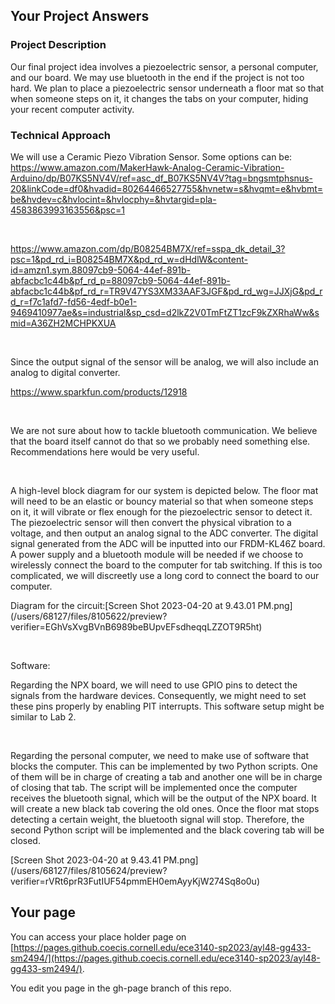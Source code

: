 ## Your Project Answers

### Project Description

Our final project idea involves a piezoelectric sensor, a personal computer, and our board. We may use bluetooth in the end if the project is not too hard. We plan to place a piezoelectric sensor underneath a floor mat so that when someone steps on it, it changes the tabs on your computer, hiding your recent computer activity.
### Technical Approach

We will use a Ceramic Piezo Vibration Sensor. Some options can be:
https://www.amazon.com/MakerHawk-Analog-Ceramic-Vibration-Arduino/dp/B07KS5NV4V/ref=asc_df_B07KS5NV4V?tag=bngsmtphsnus-20&linkCode=df0&hvadid=80264466527755&hvnetw=s&hvqmt=e&hvbmt=be&hvdev=c&hvlocint=&hvlocphy=&hvtargid=pla-4583863993163556&psc=1

 

https://www.amazon.com/dp/B08254BM7X/ref=sspa_dk_detail_3?psc=1&pd_rd_i=B08254BM7X&pd_rd_w=dHdlW&content-id=amzn1.sym.88097cb9-5064-44ef-891b-abfacbc1c44b&pf_rd_p=88097cb9-5064-44ef-891b-abfacbc1c44b&pf_rd_r=TR9V47YS3XM33AAF3JGF&pd_rd_wg=JJXjG&pd_rd_r=f7c1afd7-fd56-4edf-b0e1-9469410977ae&s=industrial&sp_csd=d2lkZ2V0TmFtZT1zcF9kZXRhaWw&smid=A36ZH2MCHPKXUA

 

Since the output signal of the sensor will be analog, we will also include an analog to digital converter.

https://www.sparkfun.com/products/12918

 

We are not sure about how to tackle bluetooth communication. We believe that the board itself cannot do that so we probably need something else. Recommendations here would be very useful.

 

A high-level block diagram for our system is depicted below. The floor mat will need to be an elastic or bouncy material so that when someone steps on it, it will vibrate or flex enough for the piezoelectric sensor to detect it. The piezoelectric sensor will then convert the physical vibration to a voltage, and then output an analog signal to the ADC converter. The digital signal generated from the ADC will be inputted into our FRDM-KL46Z board. A power supply and a bluetooth module will be needed if we choose to wirelessly connect the board to the computer for tab switching. If this is too complicated, we will discreetly use a long cord to connect the board to our computer.

Diagram for the circuit:[Screen Shot 2023-04-20 at 9.43.01 PM.png] (/users/68127/files/8105622/preview?verifier=EGhVsXvgBVnB6989beBUpvEFsdheqqLZZOT9R5ht)

 

Software: 

Regarding the NPX board, we will need to use GPIO pins to detect the signals from the hardware devices. Consequently, we might need to set these pins properly by enabling PIT interrupts. This software setup might be similar to Lab 2.

 

Regarding the personal computer, we need to make use of software that blocks the computer. This can be implemented by two Python scripts. One of them will be in charge of creating a tab and another one will be in charge of closing that tab. The script will be implemented once the computer receives the bluetooth signal, which will be the output of the NPX board. It will create a new black tab covering the old ones. Once the floor mat stops detecting a certain weight, the bluetooth signal will stop. Therefore, the second Python script will be implemented and the black covering tab will be closed.

[Screen Shot 2023-04-20 at 9.43.41 PM.png] (/users/68127/files/8105624/preview?verifier=rVRt6prR3FutIUF54pmmEH0emAyyKjW274Sq8o0u)
## Your page
You can access your place holder page on [https://pages.github.coecis.cornell.edu/ece3140-sp2023/ayl48-gg433-sm2494/](https://pages.github.coecis.cornell.edu/ece3140-sp2023/ayl48-gg433-sm2494/).

You edit you page in the gh-page branch of this repo.